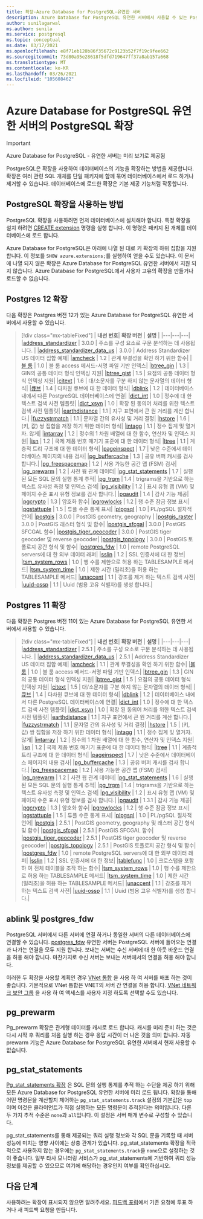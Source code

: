 ```yaml
---
title: 확장-Azure Database for PostgreSQL-유연한 서버
description: Azure Database for PostgreSQL 유연한 서버에서 사용할 수 있는 Postgres 확장에 대해 알아봅니다.
author: sunilagarwal
ms.author: sunila
ms.service: postgresql
ms.topic: conceptual
ms.date: 03/17/2021
ms.openlocfilehash: e8f71eb120b86f35672c9123b52f7f19c9fee662
ms.sourcegitcommit: 73d80a95e28618f5dfd719647ff37a8ab157a668
ms.translationtype: MT
ms.contentlocale: ko-KR
ms.lasthandoff: 03/26/2021
ms.locfileid: "105608462"
---
```

# <a name="postgresql-extensions-in-azure-database-for-postgresql---flexible-server"></a>Azure Database for PostgreSQL 유연한 서버의 PostgreSQL 확장

> [!IMPORTANT]
> Azure Database for PostgreSQL - 유연한 서버는 미리 보기로 제공됨

PostgreSQL은 확장을 사용하여 데이터베이스의 기능을 확장하는 방법을 제공합니다. 확장은 여러 관련 SQL 개체를 단일 패키지에 함께 묶어 데이터베이스에서 로드 하거나 제거할 수 있습니다. 데이터베이스에 로드한 확장은 기본 제공 기능처럼 작동합니다.

## <a name="how-to-use-postgresql-extensions"></a>PostgreSQL 확장을 사용하는 방법
PostgreSQL 확장을 사용하려면 먼저 데이터베이스에 설치해야 합니다. 특정 확장을 설치 하려면 [CREATE extension](https://www.postgresql.org/docs/current/sql-createextension.html) 명령을 실행 합니다. 이 명령은 패키지 된 개체를 데이터베이스에 로드 합니다.

Azure Database for PostgreSQL은 아래에 나열 된 대로 키 확장의 하위 집합을 지원 합니다. 이 정보를 `SHOW azure.extensions;`를 실행하여 얻을 수도 있습니다. 이 문서에 나열 되지 않은 확장은 Azure Database for PostgreSQL 유연한 서버에서 지원 되지 않습니다. Azure Database for PostgreSQL에서 사용자 고유의 확장을 만들거나 로드할 수 없습니다.


## <a name="postgres-12-extensions"></a>Postgres 12 확장

다음 확장은 Postgres 버전 12가 있는 Azure Database for PostgreSQL 유연한 서버에서 사용할 수 있습니다. 

> [!div class="mx-tableFixed"]
> | **내선 번호**| **확장 버전** | **설명** |
> |---|---|---|
> |[address_standardizer](http://postgis.net/docs/Address_Standardizer.html)         | 3.0.0           | 주소를 구성 요소로 구문 분석하는 데 사용됩니다. |
> |[address_standardizer_data_us](http://postgis.net/docs/Address_Standardizer.html) | 3.0.0           | Address Standardizer US 데이터 집합 예제|
> |[amcheck](https://www.postgresql.org/docs/12/amcheck.html)                    | 1.2             | 관계 무결성을 확인 하기 위한 함수|
> |[블 룸](https://www.postgresql.org/docs/12/bloom.html)                    | 1.0             | 블 룸 access 메서드-서명 파일 기반 인덱스|
> |[btree_gin](https://www.postgresql.org/docs/12/btree-gin.html)                    | 1.3             | GIN의 공통 데이터 형식 인덱싱 지원|
> |[btree_gist](https://www.postgresql.org/docs/12/btree-gist.html)                   | 1.5             | 요점의 공통 데이터 형식 인덱싱 지원|
> |[citext](https://www.postgresql.org/docs/12/citext.html)                       | 1.6             | 대/소문자를 구분 하지 않는 문자열의 데이터 형식|
> |[큐브](https://www.postgresql.org/docs/12/cube.html)                         | 1.4             | 다차원 큐브에 대 한 데이터 형식|
> |[dblink](https://www.postgresql.org/docs/12/dblink.html)                       | 1.2             | 데이터베이스 내에서 다른 PostgreSQL 데이터베이스에 연결|
> |[dict_int](https://www.postgresql.org/docs/12/dict-int.html)                     | 1.0             | 정수에 대 한 텍스트 검색 사전 템플릿|
> |[dict_xsyn](https://www.postgresql.org/docs/12/dict-xsyn.html)                     | 1.0             | 확장 된 동의어 처리를 위한 텍스트 검색 사전 템플릿|
> |[earthdistance](https://www.postgresql.org/docs/12/earthdistance.html)                | 1.1             | 지구 표면에서 큰 원 거리를 계산 합니다.|
> |[fuzzystrmatch](https://www.postgresql.org/docs/12/fuzzystrmatch.html)                | 1.1             | 문자열 간의 유사성 및 거리 결정|
> |[hstore](https://www.postgresql.org/docs/12/hstore.html)                       | 1.6             | (키, 값) 쌍 집합을 저장 하기 위한 데이터 형식|
> |[intagg](https://www.postgresql.org/docs/12/intagg.html)                     | 1.1             | 정수 집계 및 열거자. 않게|
> |[intarray](https://www.postgresql.org/docs/12/intarray.html)                     | 1.2             | 정수의 1 차원 배열에 대 한 함수, 연산자 및 인덱스 지원|
> |[isn](https://www.postgresql.org/docs/12/isn.html)                          | 1.2             | 국제 제품 번호 매기기 표준에 대 한 데이터 형식|
> |[ltree](https://www.postgresql.org/docs/12/ltree.html)                        | 1.1             | 계층적 트리 구조에 대 한 데이터 형식|
> |[pageinspect](https://www.postgresql.org/docs/12/pageinspect.html)                        | 1.7             | 낮은 수준에서 데이터베이스 페이지의 내용 검사|
> |[pg_buffercache](https://www.postgresql.org/docs/12/pgbuffercache.html)               | 1.3             | 공유 버퍼 캐시를 검사 합니다.|
> |[pg_freespacemap](https://www.postgresql.org/docs/12/pgfreespacemap.html)               | 1.2             | 사용 가능한 공간 맵 (FSM) 검사|
> |[pg_prewarm](https://www.postgresql.org/docs/12/pgprewarm.html)                   | 1.2             | 사전 웜 관계 데이터|
> |[pg_stat_statements](https://www.postgresql.org/docs/12/pgstatstatements.html)           | 1.7             | 실행 된 모든 SQL 문의 실행 통계 추적|
> |[pg_trgm](https://www.postgresql.org/docs/12/pgtrgm.html)                      | 1.4             | trigrams을 기반으로 하는 텍스트 유사성 측정 및 인덱스 검색|
> |[pg_visibility](https://www.postgresql.org/docs/12/pgvisibility.html)                      | 1.2             | 표시 유형 맵 (VM) 및 페이지 수준 표시 유형 정보를 검사 합니다.|
> |[pgaudit](https://www.pgaudit.org/)                     | 1.4             | 감사 기능 제공|
> |[pgcrypto](https://www.postgresql.org/docs/12/pgcrypto.html)                     | 1.3             | 암호화 함수|
> |[pgrowlocks](https://www.postgresql.org/docs/12/pgrowlocks.html)                   | 1.2             | 행 수준 잠금 정보 표시|
> |[pgstattuple](https://www.postgresql.org/docs/12/pgstattuple.html)                  | 1.5             | 튜플 수준 통계 표시|
> |[plpgsql](https://www.postgresql.org/docs/12/plpgsql.html)                      | 1.0             | PL/pgSQL 절차적 언어|
> |[postgis](https://www.postgis.net/)                      | 3.0.0           | PostGIS geometry, geography |
> |[postgis_raster](https://www.postgis.net/)               | 3.0.0           | PostGIS 래스터 형식 및 함수| 
> |[postgis_sfcgal](https://www.postgis.net/)               | 3.0.0           | PostGIS SFCGAL 함수|
> |[postgis_tiger_geocoder](https://www.postgis.net/)       | 3.0.0           | PostGIS tiger geocoder 및 reverse geocoder|
> |[postgis_topology](https://postgis.net/docs/Topology.html)             | 3.0.0           | PostGIS 토폴로지 공간 형식 및 함수|
> |[postgres_fdw](https://www.postgresql.org/docs/12/postgres-fdw.html)                 | 1.0             | remote PostgreSQL servers에 대 한 외부 데이터 래퍼|
> |[sslin](https://www.postgresql.org/docs/12/sslinfo.html)                    | 1.2             | SSL 인증서에 대 한 정보|
> |[tsm_system_rows](https://www.postgresql.org/docs/12/tsm-system-rows.html)                    | 1.0             |  행 수를 제한으로 허용 하는 TABLESAMPLE 메서드|
> |[tsm_system_time](https://www.postgresql.org/docs/12/tsm-system-time.html)                    | 1.0             |  제한 시간 (밀리초)을 허용 하는 TABLESAMPLE 메서드|
> |[unaccent](https://www.postgresql.org/docs/12/unaccent.html)                     | 1.1             | 강조를 제거 하는 텍스트 검색 사전|
> |[uuid-ossp](https://www.postgresql.org/docs/12/uuid-ossp.html)                    | 1.1             | Uuid (범용 고유 식별자)를 생성 합니다.|

## <a name="postgres-11-extensions"></a>Postgres 11 확장

다음 확장은 Postgres 버전 11이 있는 Azure Database for PostgreSQL 유연한 서버에서 사용할 수 있습니다. 

> [!div class="mx-tableFixed"]
> | **내선 번호**| **확장 버전** | **설명** |
> |---|---|---|
> |[address_standardizer](http://postgis.net/docs/Address_Standardizer.html)         | 2.5.1           | 주소를 구성 요소로 구문 분석하는 데 사용됩니다. |
> |[address_standardizer_data_us](http://postgis.net/docs/Address_Standardizer.html) | 2.5.1           | Address Standardizer US 데이터 집합 예제|
> |[amcheck](https://www.postgresql.org/docs/11/amcheck.html)                    | 1.1             | 관계 무결성을 확인 하기 위한 함수|
> |[블 룸](https://www.postgresql.org/docs/11/bloom.html)                    | 1.0             | 블 룸 access 메서드-서명 파일 기반 인덱스|
> |[btree_gin](https://www.postgresql.org/docs/11/btree-gin.html)                    | 1.3             | GIN의 공통 데이터 형식 인덱싱 지원|
> |[btree_gist](https://www.postgresql.org/docs/11/btree-gist.html)                   | 1.5             | 요점의 공통 데이터 형식 인덱싱 지원|
> |[citext](https://www.postgresql.org/docs/11/citext.html)                       | 1.5             | 대/소문자를 구분 하지 않는 문자열의 데이터 형식|
> |[큐브](https://www.postgresql.org/docs/11/cube.html)                         | 1.4             | 다차원 큐브에 대 한 데이터 형식|
> |[dblink](https://www.postgresql.org/docs/11/dblink.html)                       | 1.2             | 데이터베이스 내에서 다른 PostgreSQL 데이터베이스에 연결|
> |[dict_int](https://www.postgresql.org/docs/11/dict-int.html)                     | 1.0             | 정수에 대 한 텍스트 검색 사전 템플릿|
> |[dict_xsyn](https://www.postgresql.org/docs/11/dict-xsyn.html)                     | 1.0             | 확장 된 동의어 처리를 위한 텍스트 검색 사전 템플릿|
> |[earthdistance](https://www.postgresql.org/docs/11/earthdistance.html)                | 1.1             | 지구 표면에서 큰 원 거리를 계산 합니다.|
> |[fuzzystrmatch](https://www.postgresql.org/docs/11/fuzzystrmatch.html)                | 1.1             | 문자열 간의 유사성 및 거리 결정|
> |[hstore](https://www.postgresql.org/docs/11/hstore.html)                       | 1.5             | (키, 값) 쌍 집합을 저장 하기 위한 데이터 형식|
> |[intagg](https://www.postgresql.org/docs/11/intagg.html)                     | 1.1             | 정수 집계 및 열거자. 않게|
> |[intarray](https://www.postgresql.org/docs/11/intarray.html)                     | 1.2             | 정수의 1 차원 배열에 대 한 함수, 연산자 및 인덱스 지원|
> |[isn](https://www.postgresql.org/docs/11/isn.html)                          | 1.2             | 국제 제품 번호 매기기 표준에 대 한 데이터 형식|
> |[ltree](https://www.postgresql.org/docs/11/ltree.html)                        | 1.1             | 계층적 트리 구조에 대 한 데이터 형식|
> |[pageinspect](https://www.postgresql.org/docs/11/pageinspect.html)                        | 1.7             | 낮은 수준에서 데이터베이스 페이지의 내용 검사|
> |[pg_buffercache](https://www.postgresql.org/docs/11/pgbuffercache.html)               | 1.3             | 공유 버퍼 캐시를 검사 합니다.|
> |[pg_freespacemap](https://www.postgresql.org/docs/11/pgfreespacemap.html)               | 1.2             | 사용 가능한 공간 맵 (FSM) 검사|
> |[pg_prewarm](https://www.postgresql.org/docs/11/pgprewarm.html)                   | 1.2             | 사전 웜 관계 데이터|
> |[pg_stat_statements](https://www.postgresql.org/docs/11/pgstatstatements.html)           | 1.6             | 실행 된 모든 SQL 문의 실행 통계 추적|
> |[pg_trgm](https://www.postgresql.org/docs/11/pgtrgm.html)                      | 1.4             | trigrams을 기반으로 하는 텍스트 유사성 측정 및 인덱스 검색|
> |[pg_visibility](https://www.postgresql.org/docs/11/pgvisibility.html)                      | 1.2             | 표시 유형 맵 (VM) 및 페이지 수준 표시 유형 정보를 검사 합니다.|
> |[pgaudit](https://www.pgaudit.org/)                     | 1.3.1             | 감사 기능 제공|
> |[pgcrypto](https://www.postgresql.org/docs/11/pgcrypto.html)                     | 1.3             | 암호화 함수|
> |[pgrowlocks](https://www.postgresql.org/docs/11/pgrowlocks.html)                   | 1.2             | 행 수준 잠금 정보 표시|
> |[pgstattuple](https://www.postgresql.org/docs/11/pgstattuple.html)                  | 1.5             | 튜플 수준 통계 표시|
> |[plpgsql](https://www.postgresql.org/docs/11/plpgsql.html)                      | 1.0             | PL/pgSQL 절차적 언어|
> |[postgis](https://www.postgis.net/)                      | 2.5.1           | PostGIS geometry, geography 및 래스터 공간 형식 및 함수|
> |[postgis_sfcgal](https://www.postgis.net/)               | 2.5.1           | PostGIS SFCGAL 함수|
> |[postgis_tiger_geocoder](https://www.postgis.net/)       | 2.5.1           | PostGIS tiger geocoder 및 reverse geocoder|
> |[postgis_topology](https://postgis.net/docs/Topology.html)             | 2.5.1           | PostGIS 토폴로지 공간 형식 및 함수|
> |[postgres_fdw](https://www.postgresql.org/docs/11/postgres-fdw.html)                 | 1.0             | remote PostgreSQL servers에 대 한 외부 데이터 래퍼|
> |[sslin](https://www.postgresql.org/docs/11/sslinfo.html)                    | 1.2             | SSL 인증서에 대 한 정보|
> |[tablefunc](https://www.postgresql.org/docs/11/tablefunc.html)                    | 1.0             | 크로스탭을 포함 하 여 전체 테이블을 조작 하는 함수|
> |[tsm_system_rows](https://www.postgresql.org/docs/11/tsm-system-rows.html)                    | 1.0             |  행 수를 제한으로 허용 하는 TABLESAMPLE 메서드|
> |[tsm_system_time](https://www.postgresql.org/docs/11/tsm-system-time.html)                    | 1.0             |  제한 시간 (밀리초)을 허용 하는 TABLESAMPLE 메서드|
> |[unaccent](https://www.postgresql.org/docs/11/unaccent.html)                     | 1.1             | 강조를 제거 하는 텍스트 검색 사전|
> |[uuid-ossp](https://www.postgresql.org/docs/11/uuid-ossp.html)                    | 1.1             | Uuid (범용 고유 식별자)를 생성 합니다.|


## <a name="dblink-and-postgres_fdw"></a>ablink 및 postgres_fdw
[](https://www.postgresql.org/docs/current/contrib-dblink-function.html) PostgreSQL 서버에서 다른 서버에 연결 하거나 동일한 서버의 다른 데이터베이스에 연결할 수 있습니다. [postgres_fdw](https://www.postgresql.org/docs/current/postgres-fdw.html) 유연한 서버는 PostgreSQL 서버에 들어오는 연결과 나가는 연결을 모두 지원 합니다. 보내는 서버는 수신 서버에 대 한 아웃 바운드 연결을 허용 해야 합니다. 마찬가지로 수신 서버는 보내는 서버에서의 연결을 허용 해야 합니다. 

이러한 두 확장을 사용할 계획인 경우 [VNet 통합](concepts-networking.md) 을 사용 하 여 서버를 배포 하는 것이 좋습니다. 기본적으로 VNet 통합은 VNET의 서버 간 연결을 허용 합니다. [VNet 네트워크 보안 그룹](../../virtual-network/manage-network-security-group.md) 을 사용 하 여 액세스를 사용자 지정 하도록 선택할 수도 있습니다.

## <a name="pg_prewarm"></a>pg_prewarm

Pg_prewarm 확장은 관계형 데이터를 캐시로 로드 합니다. 캐시를 미리 준비 하는 것은 다시 시작 후 쿼리를 처음 실행 하는 경우 응답 시간이 더 나은 것을 의미 합니다. 자동 prewarm 기능은 Azure Database for PostgreSQL 유연한 서버에서 현재 사용할 수 없습니다.

## <a name="pg_stat_statements"></a>pg_stat_statements
[Pg_stat_statements 확장](https://www.postgresql.org/docs/current/pgstatstatements.html) 은 SQL 문의 실행 통계를 추적 하는 수단을 제공 하기 위해 모든 Azure Database for PostgreSQL 유연한 서버에 미리 로드 됩니다.
확장을 통해 어떤 명령문을 계산할지 제어하는 `pg_stat_statements.track` 설정의 기본값은 `top`이며 이것은 클라이언트가 직접 실행하는 모든 명령문이 추적된다는 의미입니다. 다른 두 가지 추적 수준은 `none`과 `all`입니다. 이 설정은 서버 매개 변수로 구성할 수 있습니다.

pg_stat_statements를 통해 제공되는 쿼리 실행 정보와 각 SQL 문을 기록할 때 서버 성능에 미치는 영향 사이에는 상충 관계가 있습니다. pg_stat_statements 확장을 적극적으로 사용하지 않는 경우에는 `pg_stat_statements.track`을 `none`으로 설정하는 것이 좋습니다. 일부 타사 모니터링 서비스가 pg_stat_statements에 기반하여 쿼리 성능 정보를 제공할 수 있으므로 여기에 해당하는 경우인지 여부를 확인하십시오.


## <a name="next-steps"></a>다음 단계

사용하려는 확장이 표시되지 않으면 알려주세요. [피드백 포럼](https://feedback.azure.com/forums/597976-azure-database-for-postgresql)에서 기존 요청에 투표 하거나 새 피드백 요청을 만듭니다.